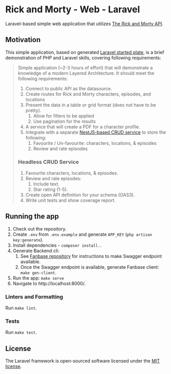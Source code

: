 # Rick and Morty - Web - Laravel

Laravel-based simple web application that utilizes [The Rick and Morty API](https://rickandmortyapi.com).

## Motivation

This simple application, based on generated [Laravel started plate](https://laravel.com/docs/10.x#creating-a-laravel-project),
is a brief demonstration of PHP and Laravel skills, covering following requirements:

> Simple application (~2-3 hours of effort) that will demonstrate a knowledge of a modern Layered Architecture. It
> should meet the following requirements:
>
> 1. Connect to public API as the datasource.
> 2. Create routes for Rick and Morty characters, episodes, and locations
> 3. Present the data in a table or grid format (does not have to be pretty).
>    1. Allow for filters to be applied
>    2. Use pagination for the results
> 4. A service that will create a PDF for a character profile.
> 5. Integrate with a separate [NestJS-based CRUD service](https://github.com/davidlukac/rick-n-morty-fanbase-nestjs) to
>    store the following:
>    1. Favourite / Un-favourite: characters, locations, & episodes
>    2. Review and rate episodes
>
> ### Headless CRUD Service
>
> 1. Favourite characters, locations, & episodes.
> 2. Review and rate episodes:
>    1. Include text.
>    2. Star rating (1-5).
> 3. Create open API definition for your schema (OAS3).
> 4. Write unit tests and show coverage report.

## Running the app

1. Check out the repository.
2. Create `.env` from `.env.example` and generate `APP_KEY` (`php artisan key:generate`).
3. Install dependencies - `composer install.`.
4. Generate Backend cli:
   1. See [Fanbase repository](https://github.com/davidlukac/rick-n-morty-fanbase-nestjs) for instructions to make Swagger endpoint available.
   2. Once the Swagger endpoint is available, generate Fanbase client: `make gen-client`.
5. Run the app: `make serve`
6. Navigate to http://localhost:8000/.

### Linters and Formatting

Run `make lint`.

### Tests

Run `make test`.

## License

The Laravel framework is open-sourced software licensed under the [MIT license](https://opensource.org/licenses/MIT).
